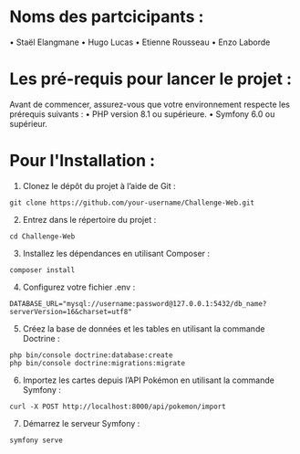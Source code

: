 # Noms des partcicipants :

•	Staël Elangmane
•	Hugo Lucas
•	Etienne Rousseau
•	Enzo Laborde

# Les pré-requis pour lancer le projet :
Avant de commencer, assurez-vous que votre environnement respecte les prérequis suivants :
	•	PHP version 8.1 ou supérieure.
	•	Symfony 6.0 ou supérieur.

# Pour l'Installation :

1. Clonez le dépôt du projet à l’aide de Git :
```
git clone https://github.com/your-username/Challenge-Web.git
```
2. Entrez dans le répertoire du projet :
```
cd Challenge-Web
```
3. Installez les dépendances en utilisant Composer :
```
composer install
```
4. Configurez votre fichier .env :
```
DATABASE_URL="mysql://username:password@127.0.0.1:5432/db_name?serverVersion=16&charset=utf8"
```
5. Créez la base de données et les tables en utilisant la commande Doctrine :
```
php bin/console doctrine:database:create
php bin/console doctrine:migrations:migrate
```
6. Importez les cartes depuis l’API Pokémon en utilisant la commande Symfony :
```
curl -X POST http://localhost:8000/api/pokemon/import
```
7. Démarrez le serveur Symfony :
```
symfony serve
```
